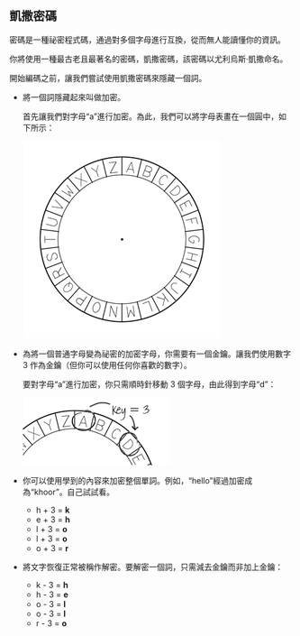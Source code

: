 ## 凱撒密碼

密碼是一種祕密程式碼，通過對多個字母進行互換，從而無人能讀懂你的資訊。

你將使用一種最古老且最著名的密碼，凱撒密碼，該密碼以尤利烏斯·凱撒命名。

開始編碼之前，讓我們嘗試使用凱撒密碼來隱藏一個詞。



+ 將一個詞隱藏起來叫做加密。

	首先讓我們對字母“a”進行加密。為此，我們可以將字母表畫在一個圓中，如下所示：

	![screenshot](images/messages-wheel.png)

+ 為將一個普通字母變為祕密的加密字母，你需要有一個金鑰。讓我們使用數字 3 作為金鑰（但你可以使用任何你喜歡的數字）。

	要對字母“a”進行加密，你只需順時針移動 3 個字母，由此得到字母“d”：

	![screenshot](images/messages-wheel-eg.png)

+ 你可以使用學到的內容來加密整個單詞。例如，​“hello”經過加密成為“khoor”。自己試試看。

	+ h + 3 = __k__
	+ e + 3 = __h__
	+ l + 3 = __o__
	+ l + 3 = __o__
	+ o + 3 = __r__

+ 將文字恢復正常被稱作解密。要解密一個詞，只需減去金鑰而非加上金鑰：

	+ k - 3 = __h__
	+ h - 3 = __e__
	+ o - 3 = __l__
	+ o - 3 = __l__
	+ r - 3 = __o__	

